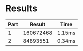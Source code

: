 # Results
| Part | Result | Time |
| --- | --- | --- |
| 1 | 160672468 | 1.15ms |
| 2 | 84893551 | 0.34ms |
